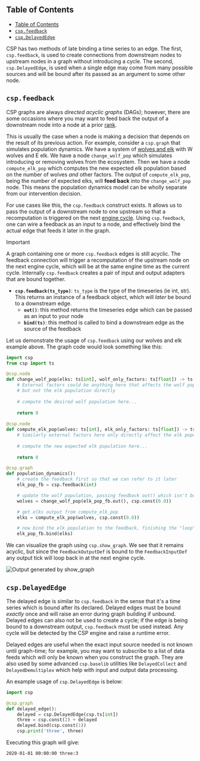 ## Table of Contents

- [Table of Contents](#table-of-contents)
- [`csp.feedback`](#cspfeedback)
- [`csp.DelayedEdge`](#cspdelayededge)

CSP has two methods of late binding a time series to an edge. The first, `csp.feedback`, is used to create connections from downstream nodes to upstream nodes in a graph without introducing a cycle.
The second, `csp.DelayedEdge`, is used when a single edge may come from many possible sources and will be bound after its passed as an argument to some other node.

## `csp.feedback`

CSP graphs are always *directed acyclic graphs* (DAGs); however, there are some occasions where you may want to feed back the output of a downstream node into a node at a prior [rank](CSP-Graph#Graph-Propagation-and-Single-Dispatch).

This is usually the case when a node is making a decision that depends on the result of its previous action.
For example, consider a `csp.graph` that simulates population dynamics. We have a system of [wolves and elk](https://www.yellowstonepark.com/things-to-do/wildlife/wolf-reintroduction-changes-ecosystem/) with W wolves and E elk.
We have a node `change_wolf_pop` which simulates introducing or removing wolves from the ecosystem. Then we have a node `compute_elk_pop` which computes the new expected elk population based on the number of wolves *and* other factors.
The output of `compute_elk_pop`, being the number of expected elks, will **feed back** into the `change_wolf_pop` node. This means the population dynamics model can be wholly separate from our intervention decision.

For use cases like this, the `csp.feedback` construct exists. It allows us to pass the output of a downstream node to one upstream so that a recomputation is triggered on the next [engine cycle](CSP-Graph#Graph-Propagation-and-Single-Dispatch).
Using `csp.feedback`, one can wire a feedback as an input to a node, and effectively bind the actual edge that feeds it later in the graph.

> [!IMPORTANT]
> A graph containing one or more `csp.feedback` edges is still acyclic. The feedback connection will trigger a recomputation of the upstream node on the next engine cycle, which will be at the same engine time as the current cycle. Internally `csp.feedback` creates a pair of input and output adapters that are bound together.

- **`csp.feedback(ts_type)`**: `ts_type` is the type of the timeseries (ie int, str).
  This returns an instance of a feedback object, which will *later* be bound to a downstream edge.
  - **`out()`**: this method returns the timeseries edge which can be passed as an input to your node
  - **`bind(ts)`**: this method is called to bind a downstream edge as the source of the feedback

Let us demonstrate the usage of `csp.feedback` using our wolves and elk example above. The graph code would look something like this:

```python
import csp
from csp import ts

@csp.node
def change_wolf_pop(elks: ts[int], wolf_only_factors: ts[float]) -> ts[int]:
    # External factors could be anything here that affects the wolf population
    # but not the elk population directly
    
    # compute the desired wolf population here...
    
    return 0
    
@csp.node
def compute_elk_pop(wolves: ts[int], elk_only_factors: ts[float]) -> ts[int]:
    # Similarly external factors here only directly affect the elk population
    
    # compute the new expected elk population here...
    
    return 0

@csp.graph
def population_dynamics():
    # create the feedback first so that we can refer to it later
    elk_pop_fb = csp.feedback(int)

    # update the wolf population, passing feedback out() which isn't bound yet
    wolves = change_wolf_pop(elk_pop_fb.out(), csp.const(0.0))

    # get elks output from compute_elk_pop
    elks = compute_elk_pop(wolves, csp.const(0.0))

    # now bind the elk population to the feedback, finishing the "loop"
    elk_pop_fb.bind(elks)
```

We can visualize the graph using `csp.show_graph`. We see that it remains acyclic, but since the `FeedbackOutputDef` is bound to the `FeedbackInputDef` any output tick will loop back in at the next engine cycle.

![Output generated by show_graph](images/feedback-graph.png)

## `csp.DelayedEdge`

The delayed edge is similar to `csp.feedback` in the sense that it's a time series which is bound after its declared. Delayed edges must be bound *exactly* once and will raise an error during graph building if unbound.
Delayed edges can also not be used to create a cycle; if the edge is being bound to a downstream output, `csp.feedback` must be used instead. Any cycle will be detected by the CSP engine and raise a runtime error.

Delayed edges are useful when the exact input source needed is not known until graph-time; for example, you may want to subscribe to a list of data feeds which will only be known when you construct the graph.
They are also used by some advanced `csp.baselib` utilities like `DelayedCollect` and `DelayedDemultiplex` which help with input and output data processing.

An example usage of `csp.DelayedEdge` is below:

```python
import csp

@csp.graph
def delayed_edge():
    delayed = csp.DelayedEdge(csp.ts[int])
    three = csp.const(2) + delayed
    delayed.bind(csp.const(1))
    csp.print('three', three)
```

Executing this graph will give:

```
2020-01-01 00:00:00 three:3
```
